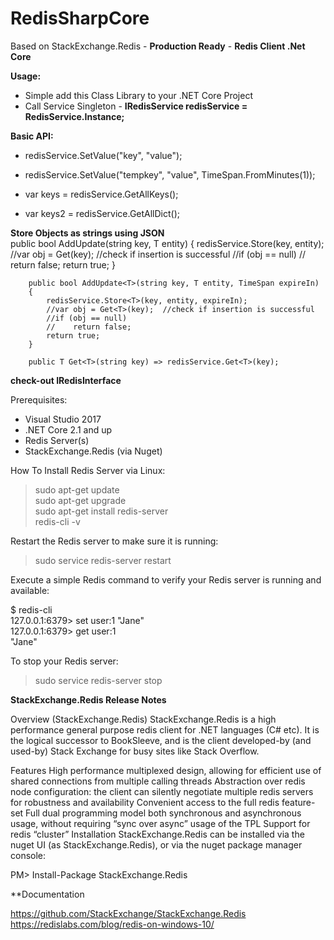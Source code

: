 # RedisSharpCore  
Based on StackExchange.Redis - **Production Ready** - **Redis Client .Net Core**  

**Usage:**    
- Simple add this Class Library to your .NET Core Project
- Call Service Singleton - **IRedisService redisService = RedisService.Instance;**


**Basic API:**     
- redisService.SetValue("key", "value");
- redisService.SetValue("tempkey", "value", TimeSpan.FromMinutes(1));  

- var keys = redisService.GetAllKeys();
- var keys2 = redisService.GetAllDict();  

**Store Objects as strings using JSON**  
public bool AddUpdate<T>(string key, T entity)
        {
            redisService.Store<T>(key, entity);
            //var obj = Get<T>(key);  //check if insertion is successful
            //if (obj == null)
            //    return false;
            return true;
        }

        public bool AddUpdate<T>(string key, T entity, TimeSpan expireIn)
        {
            redisService.Store<T>(key, entity, expireIn);
            //var obj = Get<T>(key);  //check if insertion is successful
            //if (obj == null)
            //    return false;
            return true;
        }

        public T Get<T>(string key) => redisService.Get<T>(key);  

**check-out IRedisInterface**  


Prerequisites:  

- Visual Studio 2017  
- .NET Core 2.1 and up  
- Redis Server(s)  
- StackExchange.Redis (via Nuget)  

How To Install Redis Server via Linux:  

> sudo apt-get update  
> sudo apt-get upgrade  
> sudo apt-get install redis-server  
> redis-cli -v  

Restart the Redis server to make sure it is running:  
> sudo service redis-server restart  

Execute a simple Redis command to verify your Redis server is running and available:  

$ redis-cli   
127.0.0.1:6379> set user:1 "Jane"  
127.0.0.1:6379> get user:1  
"Jane"  

To stop your Redis server:  
> sudo service redis-server stop  





**StackExchange.Redis Release Notes**

Overview (StackExchange.Redis)
StackExchange.Redis is a high performance general purpose redis client for .NET languages (C# etc). It is the logical successor to BookSleeve, and is the client developed-by (and used-by) Stack Exchange for busy sites like Stack Overflow.

Features
High performance multiplexed design, allowing for efficient use of shared connections from multiple calling threads
Abstraction over redis node configuration: the client can silently negotiate multiple redis servers for robustness and availability
Convenient access to the full redis feature-set
Full dual programming model both synchronous and asynchronous usage, without requiring “sync over async” usage of the TPL
Support for redis “cluster”
Installation
StackExchange.Redis can be installed via the nuget UI (as StackExchange.Redis), or via the nuget package manager console:

PM> Install-Package StackExchange.Redis


**Documentation

https://github.com/StackExchange/StackExchange.Redis
https://redislabs.com/blog/redis-on-windows-10/
